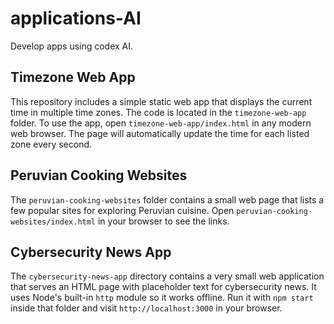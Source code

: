 # applications-AI

Develop apps using codex AI.

## Timezone Web App

This repository includes a simple static web app that displays the current time
in multiple time zones. The code is located in the `timezone-web-app` folder.
To use the app, open `timezone-web-app/index.html` in any modern web browser. The
page will automatically update the time for each listed zone every second.

## Peruvian Cooking Websites

The `peruvian-cooking-websites` folder contains a small web page that lists a
few popular sites for exploring Peruvian cuisine. Open
`peruvian-cooking-websites/index.html` in your browser to see the links.

## Cybersecurity News App

The `cybersecurity-news-app` directory contains a very small web application that serves an HTML page with placeholder text for cybersecurity news. It uses Node's built-in `http` module so it works offline. Run it with `npm start` inside that folder and visit `http://localhost:3000` in your browser.
